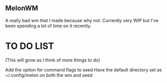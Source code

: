 ## MelonWM
A really bad wm that I made because why not.
Currently very WIP but I've been spending a lot of time on it recently.

# TO DO LIST 
(This will grow as I think of more things to do)

Add the option for command flags to seed
Have the default directory set as ~/.config/melon on both the wm and seed
